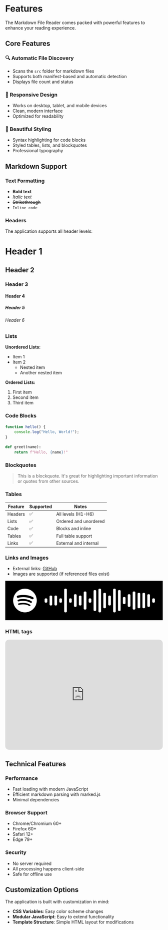 # Features

The Markdown File Reader comes packed with powerful features to enhance your reading experience.

## Core Features

### 🔍 Automatic File Discovery
- Scans the `src` folder for markdown files
- Supports both manifest-based and automatic detection
- Displays file count and status

### 📱 Responsive Design
- Works on desktop, tablet, and mobile devices
- Clean, modern interface
- Optimized for readability

### 🎨 Beautiful Styling
- Syntax highlighting for code blocks
- Styled tables, lists, and blockquotes
- Professional typography

## Markdown Support

### Text Formatting
- **Bold text**
- *Italic text*
- ~~Strikethrough~~
- `Inline code`

### Headers
The application supports all header levels:

# Header 1
## Header 2
### Header 3
#### Header 4
##### Header 5
###### Header 6

### Lists

**Unordered Lists:**
- Item 1
- Item 2
  - Nested item
  - Another nested item

**Ordered Lists:**
1. First item
2. Second item
3. Third item

### Code Blocks

```javascript
function hello() {
    console.log("Hello, World!");
}
```

```python
def greet(name):
    return f"Hello, {name}!"
```

### Blockquotes

> This is a blockquote. It's great for highlighting important information or quotes from other sources.

### Tables

| Feature | Supported | Notes |
|---------|-----------|-------|
| Headers | ✅ | All levels (H1-H6) |
| Lists | ✅ | Ordered and unordered |
| Code | ✅ | Blocks and inline |
| Tables | ✅ | Full table support |
| Links | ✅ | External and internal |

### Links and Images
- External links: [GitHub](https://github.com)
- Images are supported (if referenced files exist)

![LEMON MELON COOKIE](./images/image.png)

### HTML tags

<iframe data-testid="embed-iframe" style="border-radius:12px" src="https://open.spotify.com/embed/track/65gE7v1HqOfudsfdh2SuD8?utm_source=generator" width="100%" height="352" frameBorder="0" allowfullscreen="" allow="autoplay; clipboard-write; encrypted-media; fullscreen; picture-in-picture" loading="lazy"></iframe>

## Technical Features

### Performance
- Fast loading with modern JavaScript
- Efficient markdown parsing with marked.js
- Minimal dependencies

### Browser Support
- Chrome/Chromium 60+
- Firefox 60+
- Safari 12+
- Edge 79+

### Security
- No server required
- All processing happens client-side
- Safe for offline use

## Customization Options

The application is built with customization in mind:

- **CSS Variables**: Easy color scheme changes
- **Modular JavaScript**: Easy to extend functionality
- **Template Structure**: Simple HTML layout for modifications
